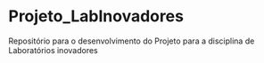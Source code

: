# Projeto_LabInovadores
Repositório para o desenvolvimento do Projeto para a disciplina de Laboratórios inovadores 
